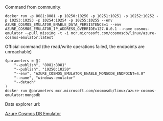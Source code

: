 Command from community:

```
docker run -p 8081:8081 -p 10250:10250 -p 10251:10251 -p 10252:10252 -p 10253:10253 -p 10254:10254 -p 10255:10255 --env AZURE_COSMOS_EMULATOR_ENABLE_DATA_PERSISTENCE=1 --env AZURE_COSMOS_EMULATOR_IP_ADDRESS_OVERRIDE=127.0.0.1 --name cosmos-emulator --pull missing -t -i mcr.microsoft.com/cosmosdb/linux/azure-cosmos-emulator:latest
```



Official command (the read/write operations failed, the endpoints are unreachable)

```
$parameters = @(
    "--publish", "8081:8081"
    "--publish", "10250:10250"
    "--env", "AZURE_COSMOS_EMULATOR_ENABLE_MONGODB_ENDPOINT=4.0"
    "--name", "windows-emulator"
    "--detach"
)
docker run @parameters mcr.microsoft.com/cosmosdb/linux/azure-cosmos-emulator:mongodb
```



Data explorer url:

[Azure Cosmos DB Emulator](https://localhost:8081/_explorer/index.html)
